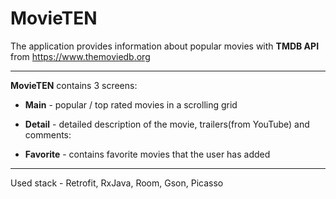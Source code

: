 # MovieTEN
The application provides information about popular movies with **TMDB API** from https://www.themoviedb.org
___
**MovieTEN** contains 3 screens:

  * **Main** - popular / top rated movies in a scrolling grid

  * **Detail** - detailed description of the movie, trailers(from YouTube) and comments:

  * **Favorite** - contains favorite movies that the user has added
___
Used stack - Retrofit, RxJava, Room, Gson, Picasso
